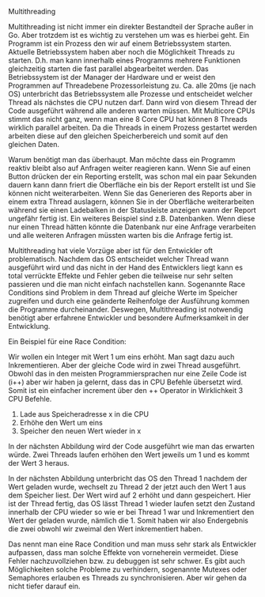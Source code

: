 Multithreading

Multithreading ist nicht immer ein direkter Bestandteil der Sprache außer in Go. Aber trotzdem ist es wichtig zu verstehen um was es hierbei geht. Ein Programm ist ein Prozess den wir auf einem Betriebssystem starten. Aktuelle Betriebssystem haben aber noch die Möglichkeit Threads zu starten. D.h. man kann innerhalb eines Programms mehrere Funktionen gleichzeitig starten die fast parallel abgearbeitet werden. Das Betriebssystem ist der Manager der Hardware und er weist den Programmen auf Threadebene Prozessorleistung zu. Ca. alle 20ms (je nach OS) unterbricht das Betriebssystem alle Prozesse und entscheidet welcher Thread als nächstes die CPU nutzen darf. Dann wird von diesem Thread der Code ausgeführt während alle anderen warten müssen. Mit Multicore CPUs stimmt das nicht ganz, wenn man eine 8 Core CPU hat können 8 Threads wirklich parallel arbeiten. Da die Threads in einem Prozess gestartet werden arbeiten diese auf den gleichen Speicherbereich und somit auf den gleichen Daten. 

Warum benötigt man das überhaupt. Man möchte dass ein Programm reaktiv bleibt also auf Anfragen weiter reagieren kann. Wenn Sie auf einen Button drücken der ein Reporting erstellt, was schon mal ein paar Sekunden dauern kann dann friert die Oberfläche ein bis der Report erstellt ist und Sie können nicht weiterarbeiten. Wenn Sie das Generieren des Reports aber in einem extra Thread auslagern, können Sie in der Oberfläche weiterarbeiten während sie einen Ladebalken in der Statusleiste anzeigen wann der Report ungefähr fertig ist. Ein weiteres Beispiel sind z.B. Datenbanken. Wenn diese nur einen Thread hätten könnte die Datenbank nur eine Anfrage verarbeiten und alle weiteren Anfragen müssten warten bis die Anfrage fertig ist. 

Multithreading hat viele Vorzüge aber ist für den Entwickler oft problematisch. Nachdem das OS entscheidet welcher Thread wann ausgeführt wird und das nicht in der Hand des Entwicklers liegt kann es total verrückte Effekte und Fehler geben die teilweise nur sehr selten passieren und die man nicht einfach nachstellen kann. Sogenannte Race Conditions sind Problem in dem Thread auf gleiche Werte im Speicher zugreifen und durch eine geänderte Reihenfolge der Ausführung kommen die Programme durcheinander. Deswegen, Multithreading ist notwendig benötigt aber erfahrene Entwickler und besondere Aufmerksamkeit in der Entwicklung. 

Ein Beispiel für eine Race Condition:

Wir wollen ein Integer mit Wert 1 um eins erhöht. Man sagt dazu auch Inkrementieren. Aber der gleiche Code wird in zwei Thread ausgeführt. Obwohl das in den meisten Programmiersprachen nur eine Zeile Code ist (i++) aber wir haben ja gelernt, dass das in CPU Befehle übersetzt wird. Somit ist ein einfacher increment über den ++ Operator in Wirklichkeit 3 CPU Befehle.

1.	Lade aus Speicheradresse x in die CPU
2.	Erhöhe den Wert um eins
3.	Speicher den neuen Wert wieder in x

In der nächsten Abbildung wird der Code ausgeführt wie man das erwarten würde. Zwei Threads laufen erhöhen den Wert jeweils um 1 und es kommt der Wert 3 heraus.

 


In der nächsten Abbildung unterbricht das OS den Thread 1 nachdem der Wert geladen wurde, wechselt zu Thread 2 der jetzt auch den Wert 1 aus dem Speicher liest. Der Wert wird auf 2 erhöht und dann gespeichert. Hier ist der Thread fertig, das OS lässt Thread 1 wieder laufen setzt den Zustand innerhalb der CPU wieder so wie er bei Thread 1 war und Inkrementiert den Wert der geladen wurde, nämlich die 1. Somit haben wir also Endergebnis die zwei obwohl wir zweimal den Wert inkrementiert haben. 

 

Das nennt man eine Race Condition und man muss sehr stark als Entwickler aufpassen, dass man solche Effekte von vorneherein vermeidet. Diese Fehler nachzuvollziehen bzw. zu debuggen ist sehr schwer. Es gibt auch Möglichkeiten solche Probleme zu verhindern, sogenannte Mutexes oder Semaphores erlauben es Threads zu synchronisieren. Aber wir gehen da nicht tiefer darauf ein.

